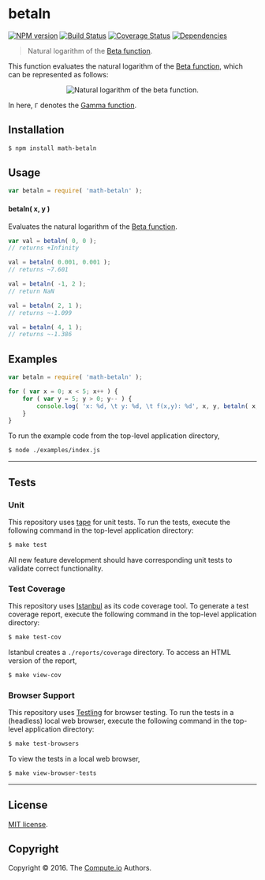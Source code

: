 betaln
===
[![NPM version][npm-image]][npm-url] [![Build Status][build-image]][build-url] [![Coverage Status][coverage-image]][coverage-url] [![Dependencies][dependencies-image]][dependencies-url]

> Natural logarithm of the [Beta function][beta-function].

This function evaluates the natural logarithm of the [Beta function][beta-function], which can be represented as follows:

<div class="equation" align="center" data-raw-text="\ln \operatorname{Beta}(x,y)= \ln \Gamma(x) + \ln \Gamma(y) - \ln \Gamma(x+y)" data-equation="eq:betaln_function">
	<img src="https://cdn.rawgit.com/math-io/betaln/0d5d2e629892e3957f32ffc865263fbe3ba019ec/docs/img/eqn.svg" alt="Natural logarithm of the beta function.">
	<br>
</div>

In here, `Γ` denotes the [Gamma function][gamma-function].

## Installation

``` bash
$ npm install math-betaln
```


## Usage

``` javascript
var betaln = require( 'math-betaln' );
```


#### betaln( x, y )

Evaluates the natural logarithm of the [Beta function][beta-function].

``` javascript
var val = betaln( 0, 0 );
// returns +Infinity

val = betaln( 0.001, 0.001 );
// returns ~7.601

val = betaln( -1, 2 );
// return NaN

val = betaln( 2, 1 );
// returns ~-1.099

val = betaln( 4, 1 );
// returns ~-1.386
```


## Examples

``` javascript
var betaln = require( 'math-betaln' );

for ( var x = 0; x < 5; x++ ) {
	for ( var y = 5; y > 0; y-- ) {
		console.log( 'x: %d, \t y: %d, \t f(x,y): %d', x, y, betaln( x, y ) );
	}
}

```

To run the example code from the top-level application directory,

``` bash
$ node ./examples/index.js
```


---
## Tests

### Unit

This repository uses [tape][tape] for unit tests. To run the tests, execute the following command in the top-level application directory:

``` bash
$ make test
```

All new feature development should have corresponding unit tests to validate correct functionality.


### Test Coverage

This repository uses [Istanbul][istanbul] as its code coverage tool. To generate a test coverage report, execute the following command in the top-level application directory:

``` bash
$ make test-cov
```

Istanbul creates a `./reports/coverage` directory. To access an HTML version of the report,

``` bash
$ make view-cov
```


### Browser Support

This repository uses [Testling][testling] for browser testing. To run the tests in a (headless) local web browser, execute the following command in the top-level application directory:

``` bash
$ make test-browsers
```

To view the tests in a local web browser,

``` bash
$ make view-browser-tests
```

<!-- [![browser support][browsers-image]][browsers-url] -->


---
## License

[MIT license](http://opensource.org/licenses/MIT).


## Copyright

Copyright &copy; 2016. The [Compute.io][compute-io] Authors.


[npm-image]: http://img.shields.io/npm/v/math-betaln.svg
[npm-url]: https://npmjs.org/package/math-betaln

[build-image]: http://img.shields.io/travis/math-io/betaln/master.svg
[build-url]: https://travis-ci.org/math-io/betaln

[coverage-image]: https://img.shields.io/codecov/c/github/math-io/betaln/master.svg
[coverage-url]: https://codecov.io/github/math-io/betaln?branch=master

[dependencies-image]: http://img.shields.io/david/math-io/betaln.svg
[dependencies-url]: https://david-dm.org/math-io/betaln

[dev-dependencies-image]: http://img.shields.io/david/dev/math-io/betaln.svg
[dev-dependencies-url]: https://david-dm.org/dev/math-io/betaln

[github-issues-image]: http://img.shields.io/github/issues/math-io/betaln.svg
[github-issues-url]: https://github.com/math-io/betaln/issues

[tape]: https://github.com/substack/tape
[istanbul]: https://github.com/gotwarlost/istanbul
[testling]: https://ci.testling.com

[beta-function]: http://en.wikipedia.org/wiki/Beta_function
[compute-io]: https://github.com/compute-io/
[gamma-function]: https://en.wikipedia.org/wiki/Gamma_function
